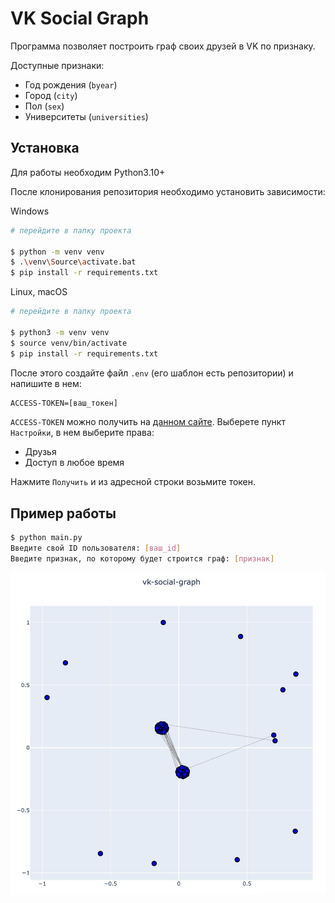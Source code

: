 # VK Social Graph

Программа позволяет построить граф своих друзей в VK по признаку.

Доступные признаки:

- Год рождения (`byear`)
- Город (`city`)
- Пол (`sex`)
- Университеты (`universities`)

## Установка

Для работы необходим Python3.10+

После клонирования репозитория необходимо установить зависимости:

Windows
```bash
# перейдите в папку проекта

$ python -m venv venv
$ .\venv\Source\activate.bat
$ pip install -r requirements.txt
```

Linux, macOS
```bash
# перейдите в папку проекта

$ python3 -m venv venv
$ source venv/bin/activate
$ pip install -r requirements.txt
```

После этого создайте файл `.env` (его шаблон есть репозитории) и напишите в нем:
```txt
ACCESS-TOKEN=[ваш_токен]
```

`ACCESS-TOKEN` можно получить на [данном сайте](https://vkhost.github.io/). Выберете пункт `Настройки`, в нем выберите права:

- Друзья
- Доступ в любое время

Нажмите `Получить` и из адресной строки возьмите токен.

## Пример работы

```bash
$ python main.py
Введите свой ID пользователя: [ваш_id]
Введите признак, по которому будет строится граф: [признак]
```
![graph](docs/graph.jpg)
